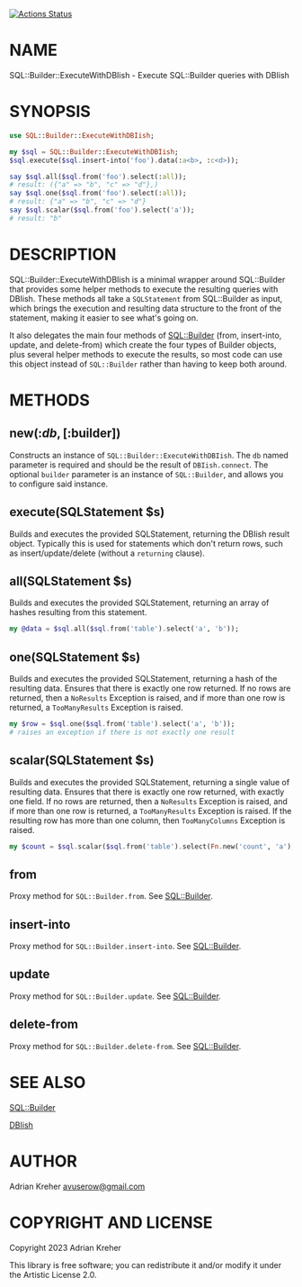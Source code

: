 [![Actions Status](https://github.com/avuserow/raku-sql-builder-executewithdbiish/actions/workflows/test.yml/badge.svg)](https://github.com/avuserow/raku-sql-builder-executewithdbiish/actions)

NAME
====

SQL::Builder::ExecuteWithDBIish - Execute SQL::Builder queries with DBIish

SYNOPSIS
========

```raku
use SQL::Builder::ExecuteWithDBIish;

my $sql = SQL::Builder::ExecuteWithDBIish;
$sql.execute($sql.insert-into('foo').data(:a<b>, :c<d>));

say $sql.all($sql.from('foo').select(:all));
# result: ({"a" => "b", "c" => "d"},)
say $sql.one($sql.from('foo').select(:all));
# result: {"a" => "b", "c" => "d"}
say $sql.scalar($sql.from('foo').select('a'));
# result: "b"
```

DESCRIPTION
===========

SQL::Builder::ExecuteWithDBIish is a minimal wrapper around SQL::Builder that provides some helper methods to execute the resulting queries with DBIish. These methods all take a `SQLStatement` from SQL::Builder as input, which brings the execution and resulting data structure to the front of the statement, making it easier to see what's going on.

It also delegates the main four methods of [SQL::Builder](SQL::Builder) (from, insert-into, update, and delete-from) which create the four types of Builder objects, plus several helper methods to execute the results, so most code can use this object instead of `SQL::Builder` rather than having to keep both around.

METHODS
=======

new(:$db, [:$builder])
----------------------

Constructs an instance of `SQL::Builder::ExecuteWithDBIish`. The `db` named parameter is required and should be the result of `DBIish.connect`. The optional `builder` parameter is an instance of `SQL::Builder`, and allows you to configure said instance.

execute(SQLStatement $s)
------------------------

Builds and executes the provided SQLStatement, returning the DBIish result object. Typically this is used for statements which don't return rows, such as insert/update/delete (without a `returning` clause).

all(SQLStatement $s)
--------------------

Builds and executes the provided SQLStatement, returning an array of hashes resulting from this statement.

```raku
my @data = $sql.all($sql.from('table').select('a', 'b'));
```

one(SQLStatement $s)
--------------------

Builds and executes the provided SQLStatement, returning a hash of the resulting data. Ensures that there is exactly one row returned. If no rows are returned, then a `NoResults` Exception is raised, and if more than one row is returned, a `TooManyResults` Exception is raised.

```raku
my $row = $sql.one($sql.from('table').select('a', 'b'));
# raises an exception if there is not exactly one result
```

scalar(SQLStatement $s)
-----------------------

Builds and executes the provided SQLStatement, returning a single value of resulting data. Ensures that there is exactly one row returned, with exactly one field. If no rows are returned, then a `NoResults` Exception is raised, and if more than one row is returned, a `TooManyResults` Exception is raised. If the resulting row has more than one column, then `TooManyColumns` Exception is raised.

```raku
my $count = $sql.scalar($sql.from('table').select(Fn.new('count', 'a')));
```

from
----

Proxy method for `SQL::Builder.from`. See [SQL::Builder](SQL::Builder).

insert-into
-----------

Proxy method for `SQL::Builder.insert-into`. See [SQL::Builder](SQL::Builder).

update
------

Proxy method for `SQL::Builder.update`. See [SQL::Builder](SQL::Builder).

delete-from
-----------

Proxy method for `SQL::Builder.delete-from`. See [SQL::Builder](SQL::Builder).

SEE ALSO
========

[SQL::Builder](SQL::Builder)

[DBIish](DBIish)

AUTHOR
======

Adrian Kreher <avuserow@gmail.com>

COPYRIGHT AND LICENSE
=====================

Copyright 2023 Adrian Kreher

This library is free software; you can redistribute it and/or modify it under the Artistic License 2.0.

